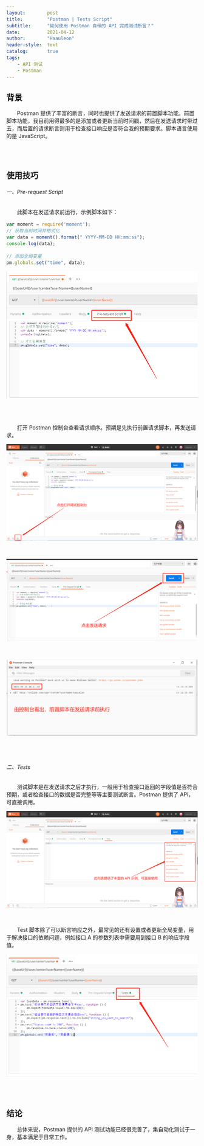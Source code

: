 ```yaml
---
layout:        post
title:         "Postman | Tests Script"
subtitle:      "如何使用 Postman 自带的 API 完成测试断言？"
date:          2021-04-12
author:        "Haauleon"
header-style:  text
catalog:       true
tags:
    - API 测试
    - Postman
---
```


## 背景
&emsp;&emsp;Postman 提供了丰富的断言，同时也提供了发送请求的前置脚本功能。前置脚本功能，我目前用得最多的是添加或者更新当前时间戳，然后在发送请求时带过去，而后置的请求断言则用于检查接口响应是否符合我的预期要求。脚本语言使用的是 JavaScript。

<br><br>

## 使用技巧      
###### 一、Pre-request Script
&emsp;&emsp;此脚本在发送请求前运行，示例脚本如下：        
```js
var moment = require('moment');                        
// 获取当前时间并格式化
var data = moment().format(" YYYY-MM-DD HH:mm:ss");        
console.log(data);

// 添加全局变量
pm.globals.set("time", data);  
```    

![](\img\in-post\post-postman\2021-04-12-postman-script-1.png)

<br><br>

&emsp;&emsp;打开 Postman 控制台查看请求顺序。预期是先执行前置请求脚本，再发送请求。         

![](\img\in-post\post-postman\2021-04-12-postman-script-2.png)       

<br>

![](\img\in-post\post-postman\2021-04-12-postman-script-3.png)       

<br>

![](\img\in-post\post-postman\2021-04-12-postman-script-4.png)

<br><br>

###### 二、Tests
&emsp;&emsp;测试脚本是在发送请求之后才执行，一般用于检查接口返回的字段值是否符合预期，或者检查接口的数据是否完整等等主要测试断言。Postman 提供了 API，可直接调用。       

![](\img\in-post\post-postman\2021-04-12-postman-script-5.png)      

<br>

&emsp;&emsp;Test 脚本除了可以断言响应之外，最常见的还有设置或者更新全局变量，用于解决接口的依赖问题，例如接口 A 的参数列表中需要用到接口 B 的响应字段值。       

![](\img\in-post\post-postman\2021-04-12-postman-script-6.png)       

<br><br>

## 结论
&emsp;&emsp;总体来说，Postman 提供的 API 测试功能已经很完善了，集自动化测试于一身，基本满足于日常工作。